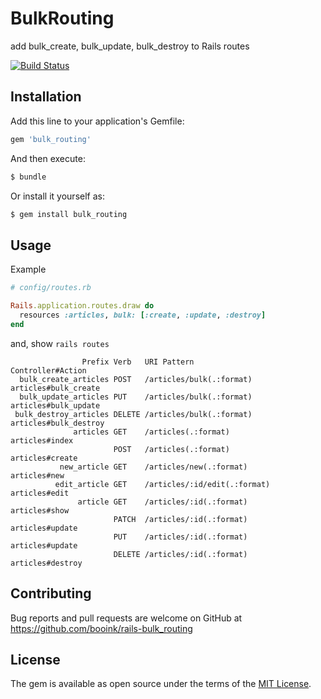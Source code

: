 # BulkRouting
add bulk_create, bulk_update, bulk_destroy to Rails routes

[![Build Status](https://travis-ci.org/booink/rails-bulk_routing.svg?branch=master)](https://travis-ci.org/booink/rails-bulk_routing)

## Installation
Add this line to your application's Gemfile:

```ruby
gem 'bulk_routing'
```

And then execute:
```bash
$ bundle
```

Or install it yourself as:
```bash
$ gem install bulk_routing
```

## Usage
Example

```ruby
# config/routes.rb

Rails.application.routes.draw do
  resources :articles, bulk: [:create, :update, :destroy]
end
```

and, show `rails routes`

```
                Prefix Verb   URI Pattern                   Controller#Action
  bulk_create_articles POST   /articles/bulk(.:format)      articles#bulk_create
  bulk_update_articles PUT    /articles/bulk(.:format)      articles#bulk_update
 bulk_destroy_articles DELETE /articles/bulk(.:format)      articles#bulk_destroy
              articles GET    /articles(.:format)           articles#index
                       POST   /articles(.:format)           articles#create
           new_article GET    /articles/new(.:format)       articles#new
          edit_article GET    /articles/:id/edit(.:format)  articles#edit
               article GET    /articles/:id(.:format)       articles#show
                       PATCH  /articles/:id(.:format)       articles#update
                       PUT    /articles/:id(.:format)       articles#update
                       DELETE /articles/:id(.:format)       articles#destroy
```

## Contributing
Bug reports and pull requests are welcome on GitHub at https://github.com/booink/rails-bulk_routing

## License
The gem is available as open source under the terms of the [MIT License](https://opensource.org/licenses/MIT).
